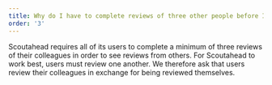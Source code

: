 ```yaml
---
title: Why do I have to complete reviews of three other people before I can see my Personal Scores?
order: '3'
---
```



Scoutahead requires all of its users to complete a minimum of three reviews of their colleagues in order to see reviews from others. For Scoutahead to work best, users must review one another. We therefore ask that users review their colleagues in exchange for being reviewed themselves.